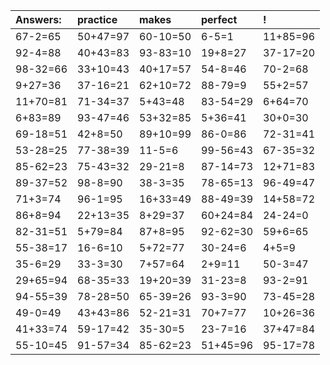 | Answers: | practice | makes | perfect | ! |
| :--- | :--- | :--- | :--- | :--- |
| 67-2=65 | 50+47=97 | 60-10=50 | 6-5=1 | 11+85=96 | 
| 92-4=88 | 40+43=83 | 93-83=10 | 19+8=27 | 37-17=20 | 
| 98-32=66 | 33+10=43 | 40+17=57 | 54-8=46 | 70-2=68 | 
| 9+27=36 | 37-16=21 | 62+10=72 | 88-79=9 | 55+2=57 | 
| 11+70=81 | 71-34=37 | 5+43=48 | 83-54=29 | 6+64=70 | 
| 6+83=89 | 93-47=46 | 53+32=85 | 5+36=41 | 30+0=30 | 
| 69-18=51 | 42+8=50 | 89+10=99 | 86-0=86 | 72-31=41 | 
| 53-28=25 | 77-38=39 | 11-5=6 | 99-56=43 | 67-35=32 | 
| 85-62=23 | 75-43=32 | 29-21=8 | 87-14=73 | 12+71=83 | 
| 89-37=52 | 98-8=90 | 38-3=35 | 78-65=13 | 96-49=47 | 
| 71+3=74 | 96-1=95 | 16+33=49 | 88-49=39 | 14+58=72 | 
| 86+8=94 | 22+13=35 | 8+29=37 | 60+24=84 | 24-24=0 | 
| 82-31=51 | 5+79=84 | 87+8=95 | 92-62=30 | 59+6=65 | 
| 55-38=17 | 16-6=10 | 5+72=77 | 30-24=6 | 4+5=9 | 
| 35-6=29 | 33-3=30 | 7+57=64 | 2+9=11 | 50-3=47 | 
| 29+65=94 | 68-35=33 | 19+20=39 | 31-23=8 | 93-2=91 | 
| 94-55=39 | 78-28=50 | 65-39=26 | 93-3=90 | 73-45=28 | 
| 49-0=49 | 43+43=86 | 52-21=31 | 70+7=77 | 10+26=36 | 
| 41+33=74 | 59-17=42 | 35-30=5 | 23-7=16 | 37+47=84 | 
| 55-10=45 | 91-57=34 | 85-62=23 | 51+45=96 | 95-17=78 | 
